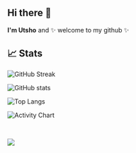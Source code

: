 ## Hi there 👋

**I'm Utsho** and ✨ welcome to my github ✨

<!--
[![Anurag's GitHub stats](https://github-readme-stats.vercel.app/api?username=mahadyhassanutsho&show_icons=true&theme=dracula)](https://github.com/mahadyhassanutsho/github-readme-stats)
-->


## 📈 Stats

![GitHub Streak](https://github-readme-streak-stats.herokuapp.com/?user=mahadyhassanutsho&show_icons=true&theme=transparent)

![GitHub stats](https://github-readme-stats.vercel.app/api?username=mahadyhassanutsho&show=reviews,discussions_started,discussions_answered,prs_merged,prs_merged_percentage&show_icons=true&theme=transparent)

![Top Langs](https://github-readme-stats.vercel.app/api/top-langs/?username=mahadyhassanutsho&langs_count=10&layout=donut-vertical&show_icons=true&theme=transparent)

![Activity Chart](https://github-readme-activity-graph.vercel.app/graph?username=mahadyhassanutsho&show_icons=true&theme=transparent)

<br />

![](https://komarev.com/ghpvc/?username=mahadyhassanutsho)

<!--
[![GitHub Streak](https://github-readme-streak-stats.herokuapp.com/?user=mahadyhassanutsho)](https://git.io/streak-stats)

[![trophy](https://github-profile-trophy.vercel.app/?username=mahadyhassanutsho&theme=onedark)](https://github.com/mahadyhassanutsho/github-profile-trophy)
-->
